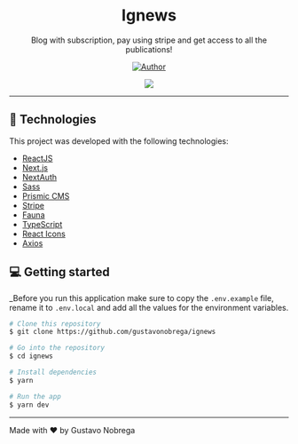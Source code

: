 <h1 align='center'>
    Ignews
</h1>  

<p align="center">Blog with subscription, pay using stripe and get access to all the publications!</p>

<p align="center">
   <a href="https://github.com/gustavonobrega">
    <img src="https://img.shields.io/badge/author-gustavonobrega-yellow" alt="Author">
   </a>
</p>

<p align="center">
  <img src="https://user-images.githubusercontent.com/19847359/114233285-73db0180-9953-11eb-9901-1e7b7668ecf5.gif">
</p>

<hr />

## 🚀 Technologies

This project was developed with the following technologies:

- [ReactJS](https://reactjs.org/)
- [Next.js](https://nextjs.org/)
- [NextAuth](https://next-auth.js.org/)
- [Sass](https://sass-lang.com/)
- [Prismic CMS](https://prismic.io/)
- [Stripe](https://stripe.com/en-br)
- [Fauna](https://fauna.com/)
- [TypeScript](https://www.typescriptlang.org/)
- [React Icons](https://react-icons.netlify.com/#/)
- [Axios](https://github.com/axios/axios)



## 💻  Getting started

_Before you run this application make sure to copy the `.env.example` file, rename it to `.env.local` and add all the values for the environment variables.

```bash
# Clone this repository
$ git clone https://github.com/gustavonobrega/ignews

# Go into the repository
$ cd ignews

# Install dependencies
$ yarn

# Run the app
$ yarn dev
```

---

Made with ♥ by Gustavo Nobrega